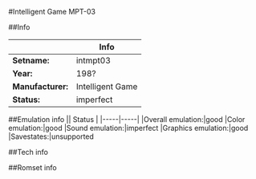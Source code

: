 #Intelligent Game MPT-03

##Info

||Info|
|-----|-----|
|**Setname:**|intmpt03
|**Year:**|198?
|**Manufacturer:**|Intelligent Game
|**Status:**|imperfect

##Emulation info
|| Status |
|-----|-----|
|Overall emulation:|good
|Color emulation:|good
|Sound emulation:|imperfect
|Graphics emulation:|good
|Savestates:|unsupported

##Tech info

##Romset info

<!--- START OF EDITED COMMENT DO NOT TOUCH TEXT ABOVE-->
